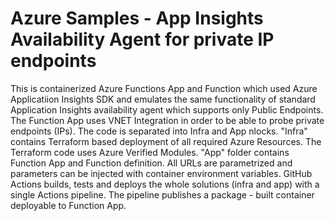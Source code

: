 # Azure Samples - App Insights Availability Agent for private IP endpoints

This is containerized Azure Functions App and Function which used Azure Applicatiion Insights SDK and emulates the same functionality of standard Application Insights availability agent which supports only Public Endpoints.
The Function App uses VNET Integration in order to be able to probe private endpoints (IPs).
The code is separated into Infra and App nlocks. "Infra" contains Terraform based deployment of all required Azure Resources. The Terraform code uses Azure Verified Modules.
"App" folder contains Function App and Function definition.
All URLs are parametrized and parameters can be injected with container environment variables.
GitHub Actions builds, tests and deploys the whole solutions (infra and app) with a single Actions pipeline. The pipeline publishes a package - built container deployable to Function App.
